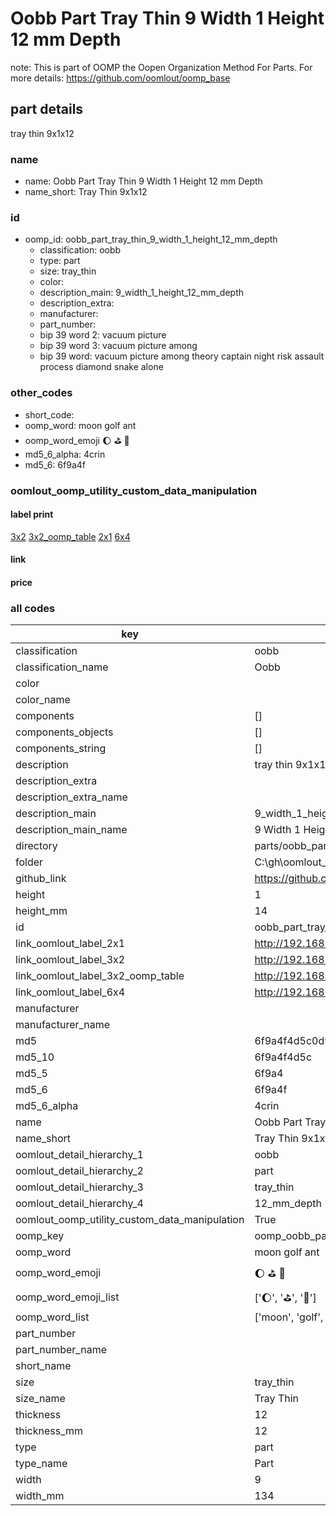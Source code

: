 # Oobb Part Tray Thin 9 Width 1 Height 12 mm Depth  

note: This is part of OOMP the Oopen Organization Method For Parts. For more details: https://github.com/oomlout/oomp_base

##  part details
  



tray thin 9x1x12



### name
* name: Oobb Part Tray Thin 9 Width 1 Height 12 mm Depth
* name_short: Tray Thin 9x1x12 
### id
* oomp_id: oobb_part_tray_thin_9_width_1_height_12_mm_depth
  * classification: oobb
  * type: part
  * size: tray_thin
  * color: 
  * description_main: 9_width_1_height_12_mm_depth
  * description_extra: 
  * manufacturer: 
  * part_number: 
  * bip 39 word 2: vacuum picture
  * bip 39 word 3: vacuum picture among
  * bip 39 word: vacuum picture among theory captain night risk assault process diamond snake alone

### other_codes
* short_code: 
* oomp_word: moon golf ant
* oomp_word_emoji :moon: :golf: :ant:
* md5_6_alpha: 4crin
* md5_6: 6f9a4f






### oomlout_oomp_utility_custom_data_manipulation
#### label print
[3x2](http://192.168.1.245:1112/?label=oomp%204crin)
[3x2_oomp_table](http://192.168.1.108:1112/?label=oomp%204crin)
[2x1](http://192.168.1.242:1112/?label=oomp%204crin)
[6x4](http://192.168.1.55:1112/?label=oomp%204crin)    

#### link

                              

#### price







### all codes 
| key | value |  
| --- | --- |  
| classification | oobb |  
| classification_name | Oobb |  
| color |  |  
| color_name |  |  
| components | [] |  
| components_objects | [] |  
| components_string | [] |  
| description | tray thin 9x1x12 |  
| description_extra |  |  
| description_extra_name |  |  
| description_main | 9_width_1_height_12_mm_depth |  
| description_main_name | 9 Width 1 Height 12 mm Depth |  
| directory | parts/oobb_part_tray_thin_9_width_1_height_12_mm_depth |  
| folder | C:\gh\oomlout_oobb_version_4_generated_parts\things\oobb_part_tray_thin_9_width_1_height_12_mm_depth |  
| github_link | https://github.com/oomlout/oomlout_oomp_part_src/tree/main/parts/oobb_part_tray_thin_9_width_1_height_12_mm_depth |  
| height | 1 |  
| height_mm | 14 |  
| id | oobb_part_tray_thin_9_width_1_height_12_mm_depth |  
| link_oomlout_label_2x1 | http://192.168.1.242:1112/?label=oomp%204crin |  
| link_oomlout_label_3x2 | http://192.168.1.245:1112/?label=oomp%204crin |  
| link_oomlout_label_3x2_oomp_table | http://192.168.1.108:1112/?label=oomp%204crin |  
| link_oomlout_label_6x4 | http://192.168.1.55:1112/?label=oomp%204crin |  
| manufacturer |  |  
| manufacturer_name |  |  
| md5 | 6f9a4f4d5c0d974e56111e040fe91784 |  
| md5_10 | 6f9a4f4d5c |  
| md5_5 | 6f9a4 |  
| md5_6 | 6f9a4f |  
| md5_6_alpha | 4crin |  
| name | Oobb Part Tray Thin 9 Width 1 Height 12 mm Depth |  
| name_short | Tray Thin 9x1x12  |  
| oomlout_detail_hierarchy_1 | oobb |  
| oomlout_detail_hierarchy_2 | part |  
| oomlout_detail_hierarchy_3 | tray_thin |  
| oomlout_detail_hierarchy_4 | 12_mm_depth |  
| oomlout_oomp_utility_custom_data_manipulation | True |  
| oomp_key | oomp_oobb_part_tray_thin_9_width_1_height_12_mm_depth |  
| oomp_word | moon golf ant |  
| oomp_word_emoji | :moon: :golf: :ant: |  
| oomp_word_emoji_list | [':moon:', ':golf:', ':ant:'] |  
| oomp_word_list | ['moon', 'golf', 'ant'] |  
| part_number |  |  
| part_number_name |  |  
| short_name |  |  
| size | tray_thin |  
| size_name | Tray Thin |  
| thickness | 12 |  
| thickness_mm | 12 |  
| type | part |  
| type_name | Part |  
| width | 9 |  
| width_mm | 134 |  
